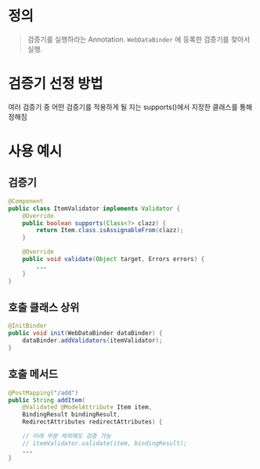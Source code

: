 # 정의

> 검증기를 실행하라는 Annotation.
> `WebDataBinder` 에 등록한 검증기를 찾아서 실행.

# 검증기 선정 방법

여러 검증기 중 어떤 검증기를 적용하게 될 지는 supports()에서 지정한 클래스를 통해 정해짐

# 사용 예시
## 검증기
```java
@Component
public class ItemValidator implements Validator {
    @Override    
    public boolean supports(Class<?> clazz) {
        return Item.class.isAssignableFrom(clazz);
    }

	@Override
	public void validate(Object target, Errors errors) {
		...
	}
}
```
## 호출 클래스 상위
```java
@InitBinder
public void init(WebDataBinder dataBinder) {
    dataBinder.addValidators(itemValidator);
}
```
## 호출 메서드
```java
@PostMapping("/add")
public String addItem(
	@Validated @ModelAttribute Item item, 
	BindingResult bindingResult, 
	RedirectAttributes redirectAttributes) {

	// 아래 부분 제외해도 검증 가능
	// itemValidator.validate(item, bindingResult);
	...
}
```